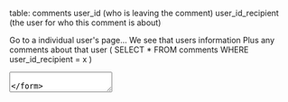 

table: comments
user_id (who is leaving the comment)
user_id_recipient (the user for who this comment is about)




Go to a individual user's page...
We see that users information
Plus any comments about that user (
    SELECT * FROM comments WHERE user_id_recipient = x
)


<form method='' action=''>

<input type='hidden' name='user_id_recipient' value='{{ $user->id }}'>
<textarea name='comment'>

</form>


$comment = new Comment();
$comment->user_id = $request->user()->id;
$comment->user_id_recipient = $request->user_id_recipient;
$comment->comment = $request->comment;
$comment->save();